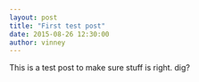```yaml
---
layout: post
title: "First test post"
date: 2015-08-26 12:30:00
author: vinney
---
```


This is a test post to make sure stuff is right. dig?
